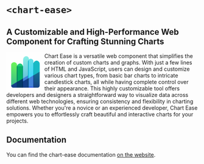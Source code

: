 # `<chart-ease>`

## A Customizable and High-Performance Web Component for Crafting Stunning Charts

<img align="left" width="100" height="100" src="./docs/images/bar-chart.svg" alt="chart-ease" width="200" />

Chart Ease is a versatile web component that simplifies the creation of custom charts and graphs. With just a few lines of HTML and JavaScript, users can design and customize various chart types, from basic bar charts to intricate candlestick charts, all while having complete control over their appearance. This highly customizable tool offers developers and designers a straightforward way to visualize data across different web technologies, ensuring consistency and flexibility in charting solutions. Whether you're a novice or an experienced developer, Chart Ease empowers you to effortlessly craft beautiful and interactive charts for your projects.

## Documentation

You can find the chart-ease documentation [on the website](https://n-yousefi.github.io/chart-ease/).
